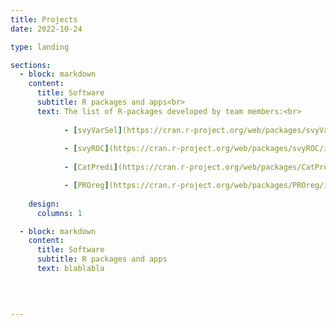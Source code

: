 ```yaml
---
title: Projects
date: 2022-10-24

type: landing

sections:
  - block: markdown
    content:
      title: Software
      subtitle: R packages and apps<br>
      text: The list of R-packages developed by team members:<br>
            
            - [svyVarSel](https://cran.r-project.org/web/packages/svyVarSel/index.html)
    
            - [svyROC](https://cran.r-project.org/web/packages/svyROC/index.html)
    
            - [CatPredi](https://cran.r-project.org/web/packages/CatPredi/index.html)

            - [PROreg](https://cran.r-project.org/web/packages/PROreg/index.html)
    
    design:
      columns: 1

  - block: markdown
    content:
      title: Software
      subtitle: R packages and apps
      text: blablabla
    
      


---
```


